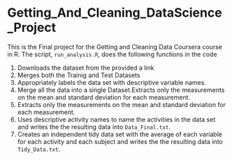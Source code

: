 # Getting_And_Cleaning_DataScience_Project

This is the Final project for the Getting and Cleaning Data Coursera course in R.
The script, `run_analysis.R`, does the following functions in the code

1. Downloads the dataset from the provided a link
2. Merges both the Trainig and Test Datasets
3. Appropriately labels the data set with descriptive variable names.
4.  Merge all the data into a single Dataset.Extracts only the measurements on the mean and standard deviation for each measurement.
5.  Extracts only the measurements on the mean and standard deviation for each measurement.
6. Uses descriptive activity names to name the activities in the data set and writes the the resulting data into `Data_Final.txt`.
7. Creates an independent tidy data set with the average of each variable for each activity and each subject 
    and writes the the resulting data into `Tidy_Data.txt`.


